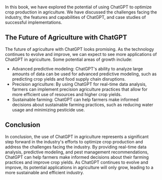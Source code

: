 
In this book, we have explored the potential of using ChatGPT to optimize crop production in agriculture. We have discussed the challenges facing the industry, the features and capabilities of ChatGPT, and case studies of successful implementations.

The Future of Agriculture with ChatGPT
--------------------------------------

The future of agriculture with ChatGPT looks promising. As the technology continues to evolve and improve, we can expect to see more applications of ChatGPT in agriculture. Some potential areas of growth include:

* Advanced predictive modeling: ChatGPT's ability to analyze large amounts of data can be used for advanced predictive modeling, such as predicting crop yields and food supply chain disruptions.
* Precision agriculture: By using ChatGPT for real-time data analysis, farmers can implement precision agriculture practices that allow for more efficient use of resources and higher crop yields.
* Sustainable farming: ChatGPT can help farmers make informed decisions about sustainable farming practices, such as reducing water usage and minimizing pesticide use.

Conclusion
----------

In conclusion, the use of ChatGPT in agriculture represents a significant step forward in the industry's efforts to optimize crop production and address the challenges facing the industry. By providing real-time data analysis, predictive modeling, and pest management recommendations, ChatGPT can help farmers make informed decisions about their farming practices and improve crop yields. As ChatGPT continues to evolve and improve, its potential applications in agriculture will only grow, leading to a more sustainable and efficient industry.
